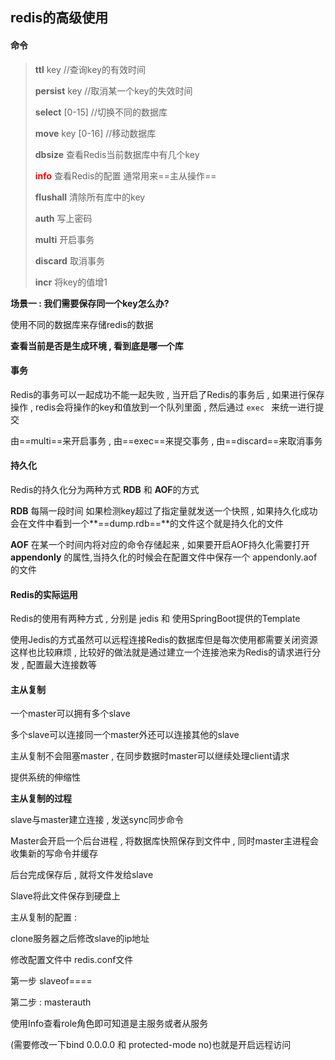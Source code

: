 ## redis的高级使用

#### **命令**

> **ttl**   key            //查询key的有效时间
>
> **persist**  key    //取消某一个key的失效时间  
>
> **select**   [0-15]   //切换不同的数据库
>
> **move**  key  [0-16]  //移动数据库
>
> **dbsize**    查看Redis当前数据库中有几个key
>
> <font style="color:red">**info**</font>   查看Redis的配置 通常用来==主从操作==
>
> **flushall** 清除所有库中的key
>
> **auth**  写上密码
>
> **multi**   开启事务
>
> **discard**  取消事务
>
> **incr**   将key的值增1 



**场景一 : 我们需要保存同一个key怎么办?**

使用不同的数据库来存储redis的数据



**查看当前是否是生成环境 , 看到底是哪一个库**



#### 事务

Redis的事务可以一起成功不能一起失败 , 当开启了Redis的事务后 , 如果进行保存操作 , redis会将操作的key和值放到一个队列里面 , 然后通过 `exec ` 来统一进行提交

由==multi==来开启事务  , 由==exec==来提交事务 , 由==discard==来取消事务



#### 持久化

Redis的持久化分为两种方式  **RDB** 和 **AOF**的方式

**RDB**  每隔一段时间 如果检测key超过了指定量就发送一个快照 , 如果持久化成功 会在文件中看到一个**==dump.rdb==**的文件这个就是持久化的文件

**AOF** 在某一个时间内将对应的命令存储起来 , 如果要开启AOF持久化需要打开 **appendonly** 的属性,当持久化的时候会在配置文件中保存一个 appendonly.aof的文件



#### Redis的实际运用

Redis的使用有两种方式 , 分别是 jedis 和 使用SpringBoot提供的Template

使用Jedis的方式虽然可以远程连接Redis的数据库但是每次使用都需要关闭资源这样也比较麻烦 , 比较好的做法就是通过建立一个连接池来为Redis的请求进行分发 , 配置最大连接数等



#### 主从复制

一个master可以拥有多个slave

多个slave可以连接同一个master外还可以连接其他的slave

主从复制不会阻塞master , 在同步数据时master可以继续处理client请求

提供系统的伸缩性



**主从复制的过程**

slave与master建立连接 , 发送sync同步命令

Master会开启一个后台进程 , 将数据库快照保存到文件中 , 同时master主进程会收集新的写命令并缓存

后台完成保存后 , 就将文件发给slave

Slave将此文件保存到硬盘上



主从复制的配置 : 

clone服务器之后修改slave的ip地址

修改配置文件中 redis.conf文件

第一步 slaveof==<masterip><masterip>==

第二步 : masterauth<master-password>

使用Info查看role角色即可知道是主服务或者从服务

(需要修改一下bind 0.0.0.0 和 protected-mode no)也就是开启远程访问